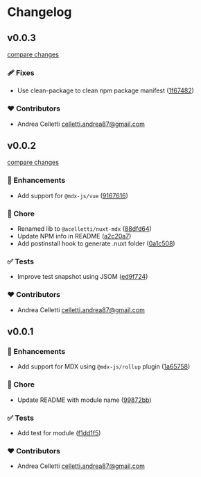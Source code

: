 # Changelog


## v0.0.3

[compare changes](https://github.com/acelletti/nuxt-mdx/compare/v0.0.2...v0.0.3)

### 🩹 Fixes

- Use clean-package to clean npm package manifest ([1f67482](https://github.com/acelletti/nuxt-mdx/commit/1f67482))

### ❤️ Contributors

- Andrea Celletti <celletti.andrea87@gmail.com>

## v0.0.2

[compare changes](https://github.com/acelletti/nuxt-mdx/compare/v0.0.1...v0.0.2)

### 🚀 Enhancements

- Add support for `@mdx-js/vue` ([9167616](https://github.com/acelletti/nuxt-mdx/commit/9167616))

### 🏡 Chore

- Renamed lib to `@acelletti/nuxt-mdx` ([88dfd64](https://github.com/acelletti/nuxt-mdx/commit/88dfd64))
- Update NPM info in README ([a2c20a7](https://github.com/acelletti/nuxt-mdx/commit/a2c20a7))
- Add postinstall hook to generate .nuxt folder ([0a1c508](https://github.com/acelletti/nuxt-mdx/commit/0a1c508))

### ✅ Tests

- Improve test snapshot using JSOM ([ed9f724](https://github.com/acelletti/nuxt-mdx/commit/ed9f724))

### ❤️ Contributors

- Andrea Celletti <celletti.andrea87@gmail.com>

## v0.0.1


### 🚀 Enhancements

- Add support for MDX using `@mdx-js/rollup` plugin ([1a65758](https://github.com/acelletti/nuxt-mdx/commit/1a65758))

### 🏡 Chore

- Update README with module name ([99872bb](https://github.com/acelletti/nuxt-mdx/commit/99872bb))

### ✅ Tests

- Add test for module ([f1dd1f5](https://github.com/acelletti/nuxt-mdx/commit/f1dd1f5))

### ❤️ Contributors

- Andrea Celletti <celletti.andrea87@gmail.com>

